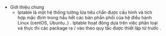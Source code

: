 - Giới thiệu chung 
  - Iptable là một hệ thống tường lửa tiêu chẩn được cấu hình và tích hợp mặc định trong hầu hết các bản phần phối của hệ điều hành Linux (centOS, Ubuntu..) . Iptable hoạt động dựa trên việc phần loại và thực thi các package ra / vào theo quy tắc được thiết lập từ trước .
  